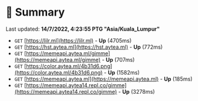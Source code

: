 # 📖 Summary
Last updated: **14/7/2022, 4:23:55 PTG "Asia/Kuala_Lumpur"**

- `GET` [https://lilr.ml](https://lilr.ml) - **Up** (4705ms)
- `GET` [https://hst.aytea.ml](https://hst.aytea.ml) - **Up** (772ms)
- `GET` [https://memeapi.aytea.ml/gimme](https://memeapi.aytea.ml/gimme) - **Up** (707ms)
- `GET` [https://color.aytea.ml/4b31d6.png](https://color.aytea.ml/4b31d6.png) - **Up** (1582ms)
- `GET` [https://memeapi.aytea.ml](https://memeapi.aytea.ml) - **Up** (185ms)
- `GET` [https://memeapi.aytea14.repl.co/gimme](https://memeapi.aytea14.repl.co/gimme) - **Up** (3278ms)

